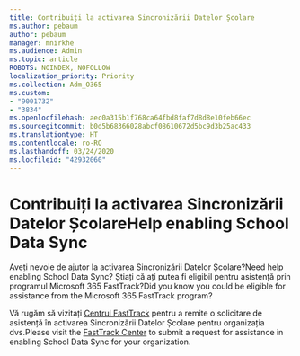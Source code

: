 ```yaml
---
title: Contribuiți la activarea Sincronizării Datelor Școlare
ms.author: pebaum
author: pebaum
manager: mnirkhe
ms.audience: Admin
ms.topic: article
ROBOTS: NOINDEX, NOFOLLOW
localization_priority: Priority
ms.collection: Adm_O365
ms.custom:
- "9001732"
- "3834"
ms.openlocfilehash: aec0a315b1f768ca64fbd8faf7d8d8e10feb66ec
ms.sourcegitcommit: b0d5b68366028abcf08610672d5bc9d3b25ac433
ms.translationtype: HT
ms.contentlocale: ro-RO
ms.lasthandoff: 03/24/2020
ms.locfileid: "42932060"
---
```

# <a name="help-enabling-school-data-sync"></a><span data-ttu-id="40313-102">Contribuiți la activarea Sincronizării Datelor Școlare</span><span class="sxs-lookup"><span data-stu-id="40313-102">Help enabling School Data Sync</span></span>

<span data-ttu-id="40313-103">Aveți nevoie de ajutor la activarea Sincronizării Datelor Școlare?</span><span class="sxs-lookup"><span data-stu-id="40313-103">Need help enabling School Data Sync?</span></span> <span data-ttu-id="40313-104">Știați că ați putea fi eligibil pentru asistență prin programul Microsoft 365 FastTrack?</span><span class="sxs-lookup"><span data-stu-id="40313-104">Did you know you could be eligible for assistance from the Microsoft 365 FastTrack program?</span></span>

<span data-ttu-id="40313-105">Vă rugăm să vizitați [Centrul FastTrack](https://www.microsoft.com/fasttrack) pentru a remite o solicitare de asistență în activarea Sincronizării Datelor Școlare pentru organizația dvs.</span><span class="sxs-lookup"><span data-stu-id="40313-105">Please visit the [FastTrack Center](https://www.microsoft.com/fasttrack) to submit a request for assistance in enabling School Data Sync for your organization.</span></span>
